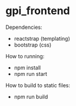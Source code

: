 # gpi_frontend

Dependencies:
- reactstrap (templating)
- bootstrap (css)

How to running:
- npm install
- npm run start

How to build to static files:
- npm run build